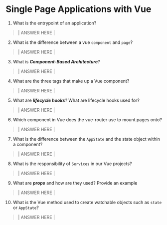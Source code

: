 # Single Page Applications with Vue
01. What is the entrypoint of an application?

  > | ANSWER HERE |

02. What is the difference between a vue `component` and `page`?

  > | ANSWER HERE |

03. What is ***Component-Based Architecture***?

  > | ANSWER HERE |

04. What are the three tags that make up a Vue component?

  > | ANSWER HERE |

05. What are ***lifecycle hooks***? What are lifecycle hooks used for?

  > | ANSWER HERE |

06. Which component in Vue does the vue-router use to mount pages onto?

  > | ANSWER HERE |

07. What is the difference between the `AppState` and the state object within a component?

  > | ANSWER HERE |

08. What is the responsibility of `Services` in our Vue projects?

  > | ANSWER HERE |

09. What are ***props*** and how are they used? Provide an example

  > | ANSWER HERE |

10. What is the Vue method used to create watchable objects such as `state` or `AppState`?

  > | ANSWER HERE |

